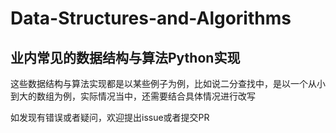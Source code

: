 # Data-Structures-and-Algorithms
## 业内常见的数据结构与算法Python实现
这些数据结构与算法实现都是以某些例子为例，比如说二分查找中，是以一个从小到大的数组为例，实际情况当中，还需要结合具体情况进行改写

如发现有错误或者疑问，欢迎提出issue或者提交PR
